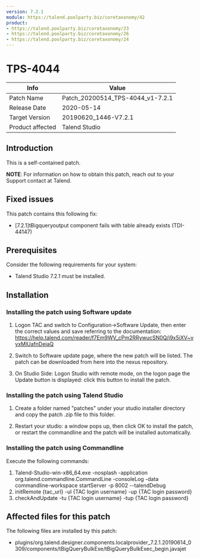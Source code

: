 ```yaml
---
version: 7.2.1
module: https://talend.poolparty.biz/coretaxonomy/42
product:
- https://talend.poolparty.biz/coretaxonomy/23
- https://talend.poolparty.biz/coretaxonomy/26
- https://talend.poolparty.biz/coretaxonomy/24
---
```


# TPS-4044

| Info             | Value |
| ---------------- | ---------------- |
| Patch Name       | Patch\_20200514\_TPS-4044\_v1-7.2.1 |
| Release Date     | 2020-05-14 |
| Target Version   | 20190620_1446-V7.2.1 |
| Product affected | Talend Studio |

## Introduction <!-- mandatory -->

This is a self-contained patch.

**NOTE**: For information on how to obtain this patch, reach out to your Support contact at Talend.

## Fixed issues <!-- mandatory -->
This patch contains this following fix:

- [7.2.1]tBigqueryoutput component fails with table already exists (TDI-44147)

## Prerequisites <!-- mandatory -->
Consider the following requirements for your system:

- Talend Studio 7.2.1 must be installed.


## Installation <!-- mandatory -->

### Installing the patch using Software update <!-- if applicable -->

1) Logon TAC and switch to Configuration->Software Update, then enter the correct values and save referring to the documentation: https://help.talend.com/reader/f7Em9WV_cPm2RRywucSN0Q/j9x5iXV~vyxMlUafnDejaQ

2) Switch to Software update page, where the new patch will be listed. The patch can be downloaded from here into the nexus repository.

3) On Studio Side: Logon Studio with remote mode, on the logon page the Update button is displayed: click this button to install the patch.

### Installing the patch using Talend Studio <!-- if applicable -->

1) Create a folder named "patches" under your studio installer directory and copy the patch .zip file to this folder.

2) Restart your studio: a window pops up, then click OK to install the patch, or restart the commandline and the patch will be installed automatically.

### Installing the patch using Commandline <!-- if applicable -->

Execute the following commands:

1. Talend-Studio-win-x86_64.exe -nosplash -application org.talend.commandline.CommandLine -consoleLog -data commandline-workspace startServer -p 8002 --talendDebug
2. initRemote {tac_url} -ul {TAC login username} -up {TAC login password}
3. checkAndUpdate -tu {TAC login username} -tup {TAC login password}

## Affected files for this patch <!-- if applicable -->

The following files are installed by this patch:

- plugins/org.talend.designer.components.localprovider_7.2.1.20190614_0309/components/tBigQueryBulkExe/tBigQueryBulkExec_begin.javajet
